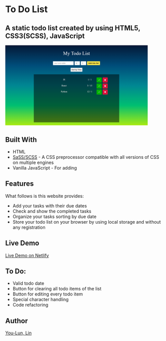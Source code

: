 # To Do List

## A static todo list created by using HTML5, CSS3(SCSS), JavaScript

<img src="/homepage.png" alt="Homepage Image" style="width: 450px;">

## Built With

- HTML
- [SaSS/SCSS](https://sass-lang.com/ "SaSS official website") - A CSS preprocessor compatible with all versions of CSS on multiple engines
- Vanilla JavaScript - For adding

## Features

What follows is this website provides:

- Add your tasks with their due dates
- Check and show the completed tasks
- Organize your tasks sorting by due date
- Store your todo list on your browser by using local storage and without any registration

## Live Demo

[Live Demo on Netlify](https://todolist-project-urlun0404.netlify.app)

## To Do:

- Valid todo date
- Button for clearing all todo items of the list
- Button for editing every todo item
- Special character handling
- Code refactoring

## Author

[You-Lun, Lin](https://urlun0404.netlify.app/index.html)
